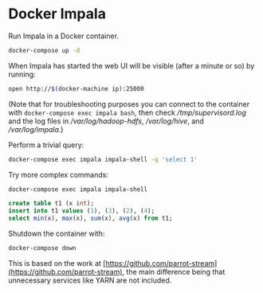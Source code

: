 # Docker Impala

Run Impala in a Docker container.

```bash
docker-compose up -d
```

When Impala has started the web UI will be visible (after a minute or so) by running:

```bash
open http://$(docker-machine ip):25000
```

(Note that for troubleshooting purposes you can connect to the container with `docker-compose exec impala bash`, then check _/tmp/supervisord.log_ and the log files in _/var/log/hadoop-hdfs_, _/var/log/hive_, and _/var/log/impala_.)

Perform a trivial query:

```bash
docker-compose exec impala impala-shell -q 'select 1'
```

Try more complex commands:

```bash
docker-compose exec impala impala-shell
```

```sql
create table t1 (x int);
insert into t1 values (1), (3), (2), (4);
select min(x), max(x), sum(x), avg(x) from t1;
```

Shutdown the container with:

```bash
docker-compose down
```

This is based on the work at [https://github.com/parrot-stream](https://github.com/parrot-stream), the main difference being that unnecessary services like YARN are
 not included. 